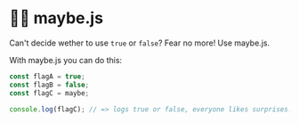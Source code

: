 # 🤷‍♂️ maybe.js

Can't decide wether to use `true` or `false`? Fear no more! Use maybe.js.

With maybe.js you can do this:

```js
const flagA = true;
const flagB = false;
const flagC = maybe;

console.log(flagC); // => logs true or false, everyone likes surprises!
```
